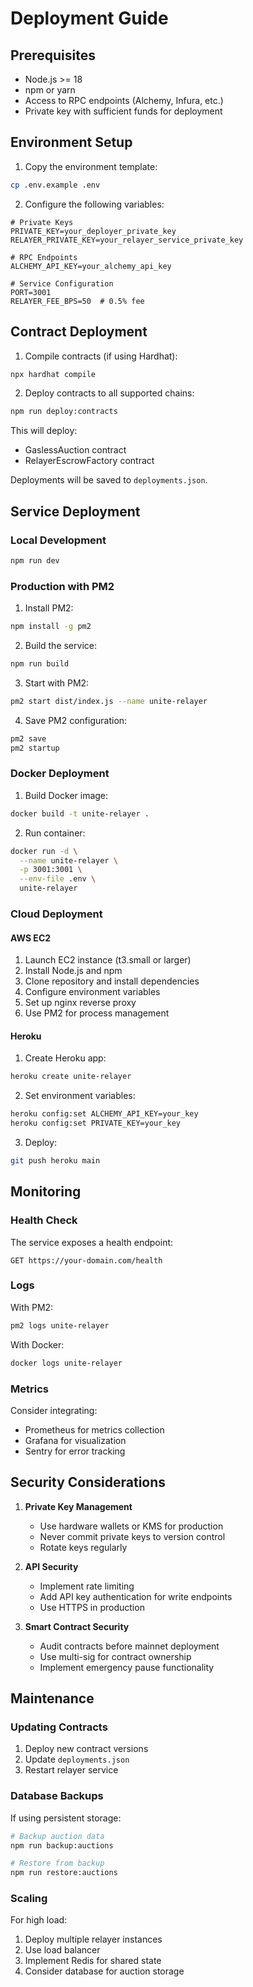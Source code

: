 # Deployment Guide

## Prerequisites

- Node.js >= 18
- npm or yarn
- Access to RPC endpoints (Alchemy, Infura, etc.)
- Private key with sufficient funds for deployment

## Environment Setup

1. Copy the environment template:
```bash
cp .env.example .env
```

2. Configure the following variables:
```
# Private Keys
PRIVATE_KEY=your_deployer_private_key
RELAYER_PRIVATE_KEY=your_relayer_service_private_key

# RPC Endpoints
ALCHEMY_API_KEY=your_alchemy_api_key

# Service Configuration
PORT=3001
RELAYER_FEE_BPS=50  # 0.5% fee
```

## Contract Deployment

1. Compile contracts (if using Hardhat):
```bash
npx hardhat compile
```

2. Deploy contracts to all supported chains:
```bash
npm run deploy:contracts
```

This will deploy:
- GaslessAuction contract
- RelayerEscrowFactory contract

Deployments will be saved to `deployments.json`.

## Service Deployment

### Local Development

```bash
npm run dev
```

### Production with PM2

1. Install PM2:
```bash
npm install -g pm2
```

2. Build the service:
```bash
npm run build
```

3. Start with PM2:
```bash
pm2 start dist/index.js --name unite-relayer
```

4. Save PM2 configuration:
```bash
pm2 save
pm2 startup
```

### Docker Deployment

1. Build Docker image:
```bash
docker build -t unite-relayer .
```

2. Run container:
```bash
docker run -d \
  --name unite-relayer \
  -p 3001:3001 \
  --env-file .env \
  unite-relayer
```

### Cloud Deployment

#### AWS EC2

1. Launch EC2 instance (t3.small or larger)
2. Install Node.js and npm
3. Clone repository and install dependencies
4. Configure environment variables
5. Set up nginx reverse proxy
6. Use PM2 for process management

#### Heroku

1. Create Heroku app:
```bash
heroku create unite-relayer
```

2. Set environment variables:
```bash
heroku config:set ALCHEMY_API_KEY=your_key
heroku config:set PRIVATE_KEY=your_key
```

3. Deploy:
```bash
git push heroku main
```

## Monitoring

### Health Check

The service exposes a health endpoint:
```
GET https://your-domain.com/health
```

### Logs

With PM2:
```bash
pm2 logs unite-relayer
```

With Docker:
```bash
docker logs unite-relayer
```

### Metrics

Consider integrating:
- Prometheus for metrics collection
- Grafana for visualization
- Sentry for error tracking

## Security Considerations

1. **Private Key Management**
   - Use hardware wallets or KMS for production
   - Never commit private keys to version control
   - Rotate keys regularly

2. **API Security**
   - Implement rate limiting
   - Add API key authentication for write endpoints
   - Use HTTPS in production

3. **Smart Contract Security**
   - Audit contracts before mainnet deployment
   - Use multi-sig for contract ownership
   - Implement emergency pause functionality

## Maintenance

### Updating Contracts

1. Deploy new contract versions
2. Update `deployments.json`
3. Restart relayer service

### Database Backups

If using persistent storage:
```bash
# Backup auction data
npm run backup:auctions

# Restore from backup
npm run restore:auctions
```

### Scaling

For high load:
1. Deploy multiple relayer instances
2. Use load balancer
3. Implement Redis for shared state
4. Consider database for auction storage